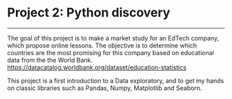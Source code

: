 # Project 2: Python discovery
***
The goal of this project is to make a market study for an EdTech company, which propose online lessons.
The objective is to determine which countries are the most promising for this company based on educational data from the the World Bank. 
https://datacatalog.worldbank.org/dataset/education-statistics

This project is a first introduction to a Data exploratory, and to get my hands on classic libraries such as Pandas, Numpy, Matplotlib and Seaborn.
